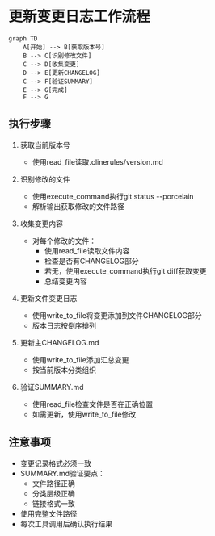 # 更新变更日志工作流程

```mermaid
graph TD
    A[开始] --> B[获取版本号]
    B --> C[识别修改文件]
    C --> D[收集变更]
    D --> E[更新CHANGELOG]
    C --> F[验证SUMMARY]
    E --> G[完成]
    F --> G
```

## 执行步骤

1. 获取当前版本号
   - 使用read_file读取.clinerules/version.md

2. 识别修改的文件
   - 使用execute_command执行git status --porcelain
   - 解析输出获取修改的文件路径

3. 收集变更内容
   - 对每个修改的文件：
     - 使用read_file读取文件内容
     - 检查是否有CHANGELOG部分
     - 若无，使用execute_command执行git diff获取变更
     - 总结变更内容

4. 更新文件变更日志
   - 使用write_to_file将变更添加到文件CHANGELOG部分
   - 版本日志按倒序排列

5. 更新主CHANGELOG.md
   - 使用write_to_file添加汇总变更
   - 按当前版本分类组织

6. 验证SUMMARY.md
   - 使用read_file检查文件是否在正确位置
   - 如需更新，使用write_to_file修改

## 注意事项
- 变更记录格式必须一致
- SUMMARY.md验证要点：
  - 文件路径正确
  - 分类层级正确
  - 链接格式一致
- 使用完整文件路径
- 每次工具调用后确认执行结果
